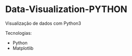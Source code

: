 # Data-Visualization-PYTHON
Visualização de dados com Python3

Tecnologias:
 - Python
 - Matplotlib
 #
 ![]()
 ![]()
 ![]()
 ![]()
